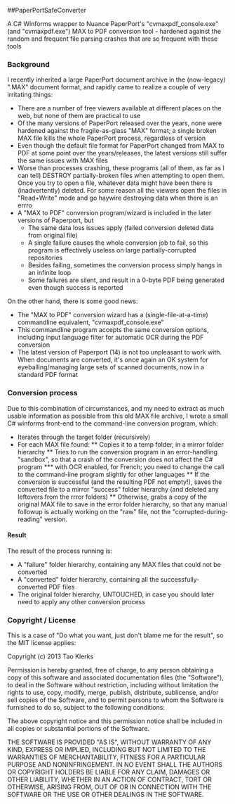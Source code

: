 
##PaperPortSafeConverter

A C# Winforms wrapper to Nuance PaperPort's "cvmaxpdf_console.exe" (and "cvmaxpdf.exe") MAX to PDF conversion tool - hardened against the random and frequent file parsing crashes that are so frequent with these tools

### Background

I recently inherited a large PaperPort document archive in the (now-legacy) ".MAX" document format, and rapidly came to realize a couple of very irritating things:
* There are a number of free viewers available at different places on the web, but none of them are practical to use
* Of the many versions of PaperPort released over the years, none were hardened against the fragile-as-glass "MAX" format; a single broken MAX file kills the whole PaperPort process, regardless of version
* Even though the default file format for PaperPort changed from MAX to PDF at some point over the years/releases, the latest versions still suffer the same issues with MAX files
* Worse than processes crashing, these programs (all of them, as far as I can tell) DESTROY partially-broken files when attempting to open them. Once you try to open a file, whatever data might have been there is (inadvertently) deleted. For some reason all the viewers open the files in "Read+Write" mode and go haywire destroying data when there is an errro
* A "MAX to PDF" conversion program/wizard is included in the later versions of Paperport, but
    * The same data loss issues apply (failed conversion deleted data from original file)
    * A single failure causes the whole conversion job to fail, so this program is effectively useless on large partially-corrupted repositories
    * Besides failing, sometimes the conversion process simply hangs in an infinite loop
    * Some failures are silent, and result in a 0-byte PDF being generated even though success is reported

On the other hand, there is some good news:
* The "MAX to PDF" conversion wizard has a (single-file-at-a-time) commandline equivalent, "cvmaxpdf_console.exe"
* This commandline program accepts the same conversion options, including input language filter for automatic OCR during the PDF conversion
* The latest version of Paperport (14) is not too unpleasant to work with. When documents are converted, it's once again an OK system for eyeballing/managing large sets of scanned documents, now in a standard PDF format

### Conversion process

Due to this combination of circumstances, and my need to extract as much usable information as possible from this old MAX file archive, I wrote a small C# winforms front-end to the command-line conversion program, which:
* Iterates through the target folder (recursively)
* For each MAX file found:
** Copies it to a temp folder, in a mirror folder hierarchy
** Tries to run the conversion program in an error-handling "sandbox", so that a crash of the conversion does not affect the C# program
*** with OCR enabled, for French; you need to change the call to the command-line program slightly for other languages
** If the conversion is successful (and the resulting PDF not empty!), saves the converted file to a mirror "success" folder hierarchy (and deleted any leftovers from the rrror folders)
** Otherwise, grabs a copy of the original MAX file to save in the error folder hierarchy, so that any manual followup is actually working on the "raw" file, not the "corrupted-during-reading" version.

#### Result

The result of the process running is:
* A "failure" folder hierarchy, containing any MAX files that could not be converted
* A "converted" folder hierarchy, containing all the successfully-converted PDF files
* The original folder hierarchy, UNTOUCHED, in case you should later need to apply any other conversion process

### Copyright / License

This is a case of "Do what you want, just don't blame me for the result", so the MIT license applies:

Copyright (c) 2013 Tao Klerks

Permission is hereby granted, free of charge, to any person obtaining a copy
of this software and associated documentation files (the "Software"), to deal
in the Software without restriction, including without limitation the rights
to use, copy, modify, merge, publish, distribute, sublicense, and/or sell
copies of the Software, and to permit persons to whom the Software is
furnished to do so, subject to the following conditions:

The above copyright notice and this permission notice shall be included in
all copies or substantial portions of the Software.

THE SOFTWARE IS PROVIDED "AS IS", WITHOUT WARRANTY OF ANY KIND, EXPRESS OR
IMPLIED, INCLUDING BUT NOT LIMITED TO THE WARRANTIES OF MERCHANTABILITY,
FITNESS FOR A PARTICULAR PURPOSE AND NONINFRINGEMENT. IN NO EVENT SHALL THE
AUTHORS OR COPYRIGHT HOLDERS BE LIABLE FOR ANY CLAIM, DAMAGES OR OTHER
LIABILITY, WHETHER IN AN ACTION OF CONTRACT, TORT OR OTHERWISE, ARISING FROM,
OUT OF OR IN CONNECTION WITH THE SOFTWARE OR THE USE OR OTHER DEALINGS IN
THE SOFTWARE.